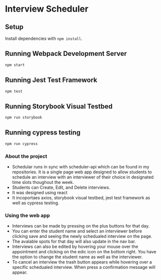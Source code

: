 # Interview Scheduler

## Setup

Install dependencies with `npm install`.

## Running Webpack Development Server

```sh
npm start
```

## Running Jest Test Framework

```sh
npm test
```

## Running Storybook Visual Testbed

```sh
npm run storybook
```

## Running cypress testing 

```sh
npm run cypress
```

### About the project 
- Schedular runs in sync with scheduler-api which can be found in my repositories. It is a single page web app designed to allow students to schedule an interview with an interviewer of their choice in designated time slots thoughout the week.
- Students can Create, Edit, and Delete interviews.
- It was designed using react 
- It incoportaes axios, storybook visual testbed, jest test framework as well as cypress testing.

### Using the web app 
- Interviews can be made by pressing on the plus buttons for that day.
- You can enter the student name and select an interviewer before clicking save and seeing the newly schedualed interview on the page.
- The avalable spots for that day will also update in the nav bar.
- Interviews can also be edited by hovering your mouse over the appointment and clicking on the edic icon on the bottom right. You have the option to change the student name as well as the interviewer.
- To cancel an interview the trash button appears while hovering over a specific schedualed interview. When press a confirmation message will appear.

